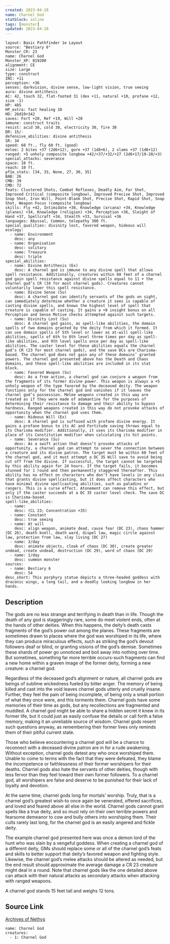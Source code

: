 ```yaml
---
created: 2023-04-28
name: Charnel God
statblock: inline
tags: [monster]
updated: 2023-04-28
---
```

```statblock
layout: Basic Pathfinder 1e Layout
source: "Bestiary 6"
Monster_CR: 23
name: Charnel God
Monster_XP: 819200
alignment: CE
size: Large
type: construct
INI: +11
perception: +36
senses: darkvision, divine sense, low-light vision, true seeing
aura: divine antithesis
AC: 42, touch 32, flat-footed 31 (dex +11, natural +10, profane +12, size -1)
HP: 485
HP_extra: fast healing 10
HD: 26d10+342
saves: Fort +20, Ref +19, Will +20
immune: construct traits
resist: acid 30, cold 30, electricity 30, fire 30
DR: 15/-
defensive_abilities: divine antithesis
SR: 34
speed: 60 ft., fly 60 ft. (good)
melee: 2 bites +37 (2d6+12), gore +37 (1d8+6), 2 slams +37 (1d6+12)
ranged: +5 unholy composite longbow +42/+37/+32/+27 (2d6+17/19-20/×3)
special_attacks: severance
space: 10 ft.
reach: 10 ft.
pf1e_stats: [34, 33, None, 27, 30, 35]
BAB: 26
CMB: 39
CMD: 72
feats: Clustered Shots, Combat Reflexes, Deadly Aim, Far Shot, Improved Critical (composite longbow), Improved Precise Shot, Improved Snap Shot, Iron Will, Point-Blank Shot, Precise Shot, Rapid Shot, Snap Shot, Weapon Focus (composite longbow)
skills: Fly +42, Intimidate +38, Knowledge (arcana) +34, Knowledge (planes) +34, Knowledge (religion) +34, Perception +36, Sleight of Hand +37, Spellcraft +34, Stealth +33, Survival +36
languages: Abyssal, Common, telepathy 300 ft.
special_qualities: divinity lost, favored weapon, hideous will
ecology:
  - name: Environment
    desc: any
  - name: Organisation
    desc: solitary
  - name: Treasure
    desc: triple
special_abilities:
  - name: Divine Antithesis (Ex)
    desc: A charnel god is immune to any divine spell that allows spell resistance. Additionally, creatures within 60 feet of a charnel god gain spell resistance against divine spells equal to 11 + the charnel god’s CR (34 for most charnel gods). Creatures cannot voluntarily lower this spell resistance.
  - name: Divine Sense (Su)
    desc: A charnel god can identify servants of the gods on sight, can immediately determine whether a creature it sees is capable of casting divine spells, and knows the highest level of spell that creature is capable of casting. It gains a +8 insight bonus on all Perception and Sense Motive checks attempted against such targets.
  - name: Divinity Lost (Su)
    desc: A charnel god gains, as spell-like abilities, the domain spells of two domains granted by the deity from which it formed. It can use domain spells of 5th level or lower as at-will spell-like abilities, spells of 6th to 8th level three times per day as spell-like abilities, and 9th level spells once per day as spell-like abilities. The caster level for these abilities equals the charnel god’s CR (23 for most charnel gods), and the save DCs are Charisma-based. The charnel god does not gain any of these domains’ granted powers. The charnel god presented above has the Death and Chaos domains, and these spell-like abilities are included in its stat block.
  - name: Favored Weapon (Su)
    desc: As a free action, a charnel god can conjure a weapon from the fragments of its former divine power. This weapon is always a +5 unholy weapon of the type favored by the deceased deity. The weapon functions only for the charnel god and vanishes if it leaves the charnel god’s possession. Melee weapons created in this way are treated as if they were made of adamantine for the purposes of determining their resistance to damage and their ability to bypass hardness. Ranged weapons created in this way do not provoke attacks of opportunity when the charnel god uses them.
  - name: Hideous Will (Ex)
    desc: A charnel god is suffused with profane divine energy. It gains a profane bonus to its AC and Fortitude saving throws equal to its Charisma modifier. Additionally, it uses its Charisma modifier in place of its Constitution modifier when calculating its hit points.
  - name: Severance (Su)
    desc: As a swift action that doesn’t provoke attacks of opportunity, a charnel god can attempt to sever the connection between a creature and its divine patron. The target must be within 60 feet of the charnel god, and it must attempt a DC 35 Will save to avoid being cut off from the divine. If successful, the target cannot be targeted by this ability again for 24 hours. If the target fails, it becomes stunned for 1 round and then permanently staggered thereafter. This ability has no effect on characters who don’t have levels in any class that grants divine spellcasting, but it does affect characters who have minimal divine spellcasting abilities, such as paladins or rangers. This is a curse effect. Atonement can remove this effect, but only if the caster succeeds at a DC 35 caster level check. The save DC is Charisma-based.
spell-like_abilities:
  - name:
    desc: (CL 23; Concentration +35)
  - name: Constant
    desc: true seeing
  - name: At will
    desc: align weapon, animate dead, cause fear (DC 23), chaos hammer (DC 26), death knell, death ward, dispel law, magic circle against law, protection from law, slay living (DC 27)
  - name: 3/day
    desc: animate objects, cloak of chaos (DC 30), create greater undead, create undead, destruction (DC 29), word of chaos (DC 29)
  - name: 1/day
    desc: summon monster
sources:
  - name: Bestiary 6
    desc: 54
desc_short: This porphyry statue depicts a three-headed goddess with draconic wings, a long tail, and a deadly looking longbow in her hands.
```
## Description
The gods are no less strange and terrifying in death than in life. Though the death of any god is staggeringly rare, some do meet violent ends, often at the hands of other deities. When this happens, the deity’s death casts fragments of the god’s power out among the planes. These fragments are sometimes drawn to places where the god was worshiped in its life, where they can produce miraculous effects, such as striking the god’s devout followers deaf or blind, or granting visions of the god’s demise. Sometimes these shards of power go unnoticed and boil away into nothing over time. But sometimes, something far more terrible occurs-such fragments can find a new home within a graven image of the former deity, forming a new creature: a charnel god. 

Regardless of the deceased god’s alignment or nature, all charnel gods are beings of sublime wickedness fueled by bitter anger. The memory of being killed and cast into the void leaves charnel gods utterly and cruelly insane. Further, they feel the pain of being incomplete, of being only a small portion of what they once were, and this torments them. Charnel gods have some memories of their time as gods, but any recollections are fragmented and muddled. A charnel god might be able to share a hidden secret it knew in its former life, but it could just as easily confuse the details or call forth a false memory, making it an unreliable source of wisdom. Charnel gods resent such questions anyway, as remembering their former lives only reminds them of their pitiful current state. 

Those who believe encountering a charnel god will be a chance to reconnect with a deceased divine patron are in for a rude awakening. Without exception, charnel gods detest any who once worshiped them. Unable to come to terms with the fact that they were defeated, they blame the incompetence or faithlessness of their former worshipers for their deaths. Charnel gods also hate the servants of other deities, though with less fervor than they feel toward their own former followers. To a charnel god, all worshipers are false and deserve to be punished for their lack of loyalty and devotion. 

At the same time, charnel gods long for mortals’ worship. Truly, that is a charnel god’s greatest wish-to once again be venerated, offered sacrifices, and loved and feared above all else in the world. Charnel gods cannot grant spells like a true deity, and so must rely on their own terrible powers and fearsome demeanor to cow and bully others into worshiping them. Their cults rarely last long, for the charnel god is an easily angered and fickle deity. 

The example charnel god presented here was once a demon lord of the hunt who was slain by a vengeful goddess. When creating a charnel god of a different deity, GMs should replace some or all of the charnel god’s feats and skills to better support that deity’s favored weapon and fighting style. Likewise, the charnel god’s melee attacks should be altered as needed, but the end result should approximate the average damage a CR 23 creature might deal in a round. Note that charnel gods like the one detailed above can attack with their natural attacks as secondary attacks when attacking with ranged weapons. 

A charnel god stands 15 feet tall and weighs 12 tons.
## Source Link
[Archives of Nethys](https://aonprd.com/MonsterDisplay.aspx?ItemName=Charnel%20God)
```encounter-table
name: Charnel God
creatures:
  - 1: Charnel God
```
